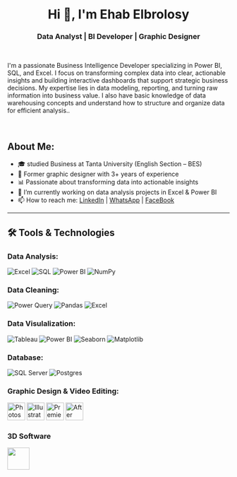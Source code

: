 <h1 align="center">Hi 👋, I'm Ehab Elbrolosy</h1>
<h3 align="center"> Data Analyst | BI Developer | Graphic Designer </h3>
<br>

<p>I'm a passionate Business Intelligence Developer specializing in Power BI, SQL, and Excel. I focus on transforming complex data into clear, actionable insights and building interactive dashboards that support strategic business decisions. My expertise lies in data modeling, reporting, and turning raw information into business value. I also have basic knowledge of data warehousing concepts and understand how to structure and organize data for efficient analysis..</p>
<br>

## About Me:
- 🎓 studied Business at Tanta University (English Section – BES)  
- 🎨 Former graphic designer with 3+ years of experience  
- 📊 Passionate about transforming data into actionable insights   
- 🔭 I’m currently working on data analysis projects in Excel & Power BI  
- 📫 How to reach me: [LinkedIn](www.linkedin.com/in/ehab-elbrolosy-61b607253) | [WhatsApp](https://wa.me/201282034433) | [FaceBook](https://www.facebook.com/ehab.elbrolosy.9/)
 

---

## 🛠 Tools & Technologies

### Data Analysis:
          
![Excel](https://img.shields.io/badge/-Excel-217346?style=flat&logo=microsoft-excel&logoColor=white)
![SQL](https://img.shields.io/badge/-SQL-4479A1?style=flat&logo=postgresql&logoColor=white)
![Power BI](https://img.shields.io/badge/-Power%20BI-F2C811?style=flat&logo=powerbi&logoColor=black)
![NumPy](https://img.shields.io/badge/NumPy-013243?style=for-the-badge&logo=numpy&logoColor=white)

### Data Cleaning:

![Power Query](https://img.shields.io/badge/Power%20Query-217346?style=for-the-badge&logo=microsoft-excel&logoColor=white)
![Pandas](https://img.shields.io/badge/Pandas-150458?style=for-the-badge&logo=pandas&logoColor=white)
![Excel](https://img.shields.io/badge/Excel-217346?style=for-the-badge&logo=microsoft-excel&logoColor=white)

### Data Visulalization:
![Tableau](https://img.shields.io/badge/Tableau-E97627?style=for-the-badge&logo=tableau&logoColor=white)
![Power BI](https://img.shields.io/badge/Power%20BI-F2C811?style=for-the-badge&logo=powerbi&logoColor=black)
![Seaborn](https://img.shields.io/badge/Seaborn-4C61A6?style=for-the-badge&logo=python&logoColor=white)
![Matplotlib](https://img.shields.io/badge/Matplotlib-11557C?style=for-the-badge&logo=python&logoColor=white)

### Database:
![SQL Server](https://img.shields.io/badge/Microsoft%20SQL%20Server-CC2927?style=for-the-badge&logo=microsoftsqlserver&logoColor=white)
![Postgres](https://img.shields.io/badge/PostgreSQL-4169E1?style=for-the-badge&logo=postgresql&logoColor=white)


### Graphic Design & Video Editing:

<p align="left">
  <!-- Photoshop -->
  <img src="https://img.icons8.com/color/48/adobe-photoshop--v1.png" alt="Photoshop" width="40"/>

  <!-- Illustrator -->
  <img src="https://img.icons8.com/color/48/adobe-illustrator--v1.png" alt="Illustrator" width="40"/>

  <!-- Premiere Pro -->
  <img src="https://img.icons8.com/color/48/adobe-premiere-pro--v1.png" alt="Premiere Pro" width="40"/>

  <!-- After Effects -->
  <img src="https://img.icons8.com/color/48/adobe-after-effects--v1.png" alt="After Effects" width="40"/>
</p>

### 3D Software  
<p align="left">
  <img src="https://cdn.jsdelivr.net/gh/devicons/devicon@latest/icons/blender/blender-original.svg" width="50"/>
</p>



